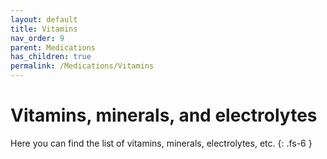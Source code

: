 ```yaml
---
layout: default
title: Vitamins
nav_order: 9
parent: Medications
has_children: true
permalink: /Medications/Vitamins
---
```


# Vitamins, minerals, and electrolytes

Here you can find the list of vitamins, minerals, electrolytes, etc.
{: .fs-6 }